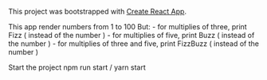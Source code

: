 This project was bootstrapped with [Create React App](https://github.com/facebookincubator/create-react-app).


  This app render numbers from 1 to 100
  But:
    - for multiplies of three, print Fizz ( instead of the number )
    - for multiplies of five, print Buzz ( instead of the number )
    - for multiplies of three and five, print FizzBuzz ( instead of the number )

  Start the project npm run start / yarn start
